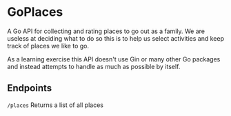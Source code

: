 # GoPlaces

A Go API for collecting and rating places to go out as a family. We are useless at deciding what to do so this is to help us select activities and keep track of places we like to go.

As a learning exercise this API doesn't use Gin or many other Go packages and instead attempts to handle as much as possible by itself.

## Endpoints

`/places`
Returns a list of all places
